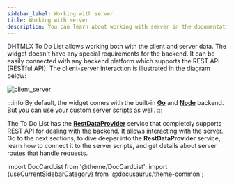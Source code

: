 ```yaml
---
sidebar_label: Working with server
title: Working with server
description: You can learn about working with server in the documentation of the DHTMLX JavaScript To Do List library. Browse developer guides and API reference, try out code examples and live demos, and download a free 30-day evaluation version of DHTMLX To Do List.
---
```


DHTMLX To Do List allows working both with the client and server data. The widget doesn't have any special requirements for the backend. It can be easily connected with any backend platform which supports the REST API (RESTful API). The client-server interaction is illustrated in the diagram below:


![client_server](/img/c_s.png)

:::info
By default, the widget comes with the built-in [**Go**](https://github.com/web-widgets/todo-go) and [**Node**](https://github.com/web-widgets/todo-node) backend. But you can use your custom server scripts as well.
:::

The To Do List has the [**RestDataProvider**](guides/rest_data_provider.md) service that completely supports REST API for dealing with the backend. It allows interacting with the server. <br/>
Go to the next sections, to dive deeper into the **RestDataProvider** service, learn how to connect it to the server scripts, and get details about server routes that handle requests. 

import DocCardList from '@theme/DocCardList';
import {useCurrentSidebarCategory} from '@docusaurus/theme-common';

<DocCardList items={useCurrentSidebarCategory().items}/>